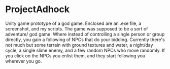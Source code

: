 # ProjectAdhock
Unity game prototype of a god game. Enclosed are an .exe file, a screenshot, and my scripts. The game was supposed to be a sort of adventure/ god game. Where instead of controlling a single person or group directly, you gain a following of NPCs that do your bidding. Currently there's not much but some terrain with ground textures and water, a night/day cycle, a single slime enemy, and a few random NPCs who move randomly. If you click on the NPCs you enlist them, and they start following you wherever you go.
